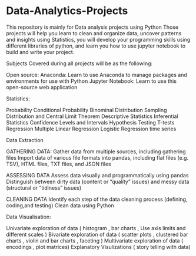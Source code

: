 # Data-Analytics-Projects
This repository is mainly for Data analysis projects using Python
Those projects will help you learn to clean and organize data, uncover patterns and insights using Statistics, you will develop your programming skills using  different libraries of python, and learn you how to use jupyter notebook to build and write your project.


Subjects Covered during all projects will be as the following:

Open source:
Anaconda: Learn to use Anaconda to manage packages and environments for use with Python
Jupyter Notebook: Learn to use this open-source web application


Statistics:

Probability
Conditional Probability
Binominal Distribution
Sampling Distribution and Central Limit Theorem
Descriptive Statistics
Inferential Statistics
Confidence Levels and Intervals
Hypothesis Testing
T-tests 
Regression
Multiple Linear Regression
Logistic Regression
time series

Data Extraction

GATHERING DATA:
Gather data from multiple sources, including gathering files
Import data of various file formats into pandas, including flat files (e.g. TSV), HTML files, TXT files, and JSON files


ASSESSING DATA
Assess data visually and programmatically using pandas
Distinguish between dirty data (content or “quality” issues) and messy data (structural or “tidiness” issues)

CLEANING DATA
Identify each step of the data cleaning process (defining, coding,and testing)
Clean data using Python

Data Visualisation:

Univariate exploration of data ( histogram , bar charts , Use axis limits and different scales )
Bivariate exploration of data ( scatter plots , clustered bar charts , violin and bar charts , faceting )
Multivariate exploration of data ( encodings , plot matrices)
Explanatory Visulizations ( story telling with data)
